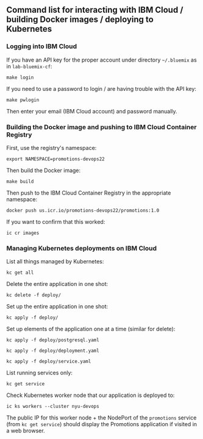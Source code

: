 ## Command list for interacting with IBM Cloud / building Docker images / deploying to Kubernetes

### Logging into IBM Cloud

If you have an API key for the proper account under directory `~/.bluemix` as in `lab-bluemix-cf`:

`make login`

If you need to use a password to login / are having trouble with the API key:

`make pwlogin`

Then enter your email (IBM Cloud account) and password manually.

### Building the Docker image and pushing to IBM Cloud Container Registry

First, use the registry's namespace:

`export NAMESPACE=promotions-devops22`

Then build the Docker image:

`make build`

Then push to the IBM Cloud Container Registry in the appropriate namespace:

`docker push us.icr.io/promotions-devops22/promotions:1.0`

If you want to confirm that this worked:

`ic cr images`

### Managing Kubernetes deployments on IBM Cloud

List all things managed by Kubernetes:

`kc get all`

Delete the entire application in one shot:

`kc delete -f deploy/`

Set up the entire application in one shot:

`kc apply -f deploy/`

Set up elements of the application one at a time (similar for delete):

`kc apply -f deploy/postgresql.yaml`

`kc apply -f deploy/deployment.yaml`

`kc apply -f deploy/service.yaml`

List running services only:

`kc get service`

Check Kubernetes worker node that our application is deployed to:

`ic ks workers --cluster nyu-devops`

The public IP for this worker node + the NodePort of the `promotions` service (from `kc get service`) should display the Promotions application if visited in a web browser.
